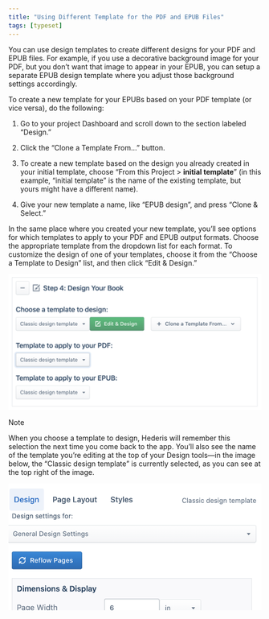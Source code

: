 ```yaml
---
title: "Using Different Template for the PDF and EPUB Files"
tags: [typeset]
---
```

 
<html><body><section data-type="chapter" class="hsecchapter" data-hederis-type="hsecchapter" id="pdf-epub-templates" data-pi-attrs="id: pdf-epub-templates; data-tags: typeset;" role="doc-chapter" data-tags="typeset" data-author-name=" " data-book-title=" " title="Using Different Template for the PDF and EPUB Files"><p class="hblkp" data-hederis-type="hblkp" id="pubqk5F4l">You can use design templates to create different designs for your PDF and EPUB files. For example, if you use a decorative background image for your PDF, but you don&#8217;t want that image to appear in your EPUB, you can setup a separate EPUB design template where you adjust those background settings accordingly.</p><p class="hblkp" data-hederis-type="hblkp" id="pQhFau01y">To create a new template for your EPUBs based on your PDF template (or vice versa), do the following:</p><ol class="hwprnumlist" data-hederis-type="hwprnumlist" id="pPQWBAkdy"><li class="hblkoli" data-hederis-type="hblkoli" id="lidet0sqPW"><p class="hblkoli" data-hederis-type="hblklip" id="pCZIFZmEZ">Go to your project Dashboard and scroll down to the section labeled &#8220;Design.&#8221;</p></li><li class="hblkoli" data-hederis-type="hblkoli" id="li10UrUl8K"><p class="hblkoli" data-hederis-type="hblklip" id="p9d4VZt66">Click the &#8220;Clone a Template From&#8230;&#8221; button.</p></li><li class="hblkoli" data-hederis-type="hblkoli" id="lix4CVcETt"><p class="hblkoli" data-hederis-type="hblklip" id="pOe0kg7qQ">To create a new template based on the design you already created in your initial template, choose &#8220;From this Project &gt; <strong data-hederis-type="hspanstrong" id="pbJv4JiVM">initial template</strong>&#8221; (in this example, &#8220;initial template&#8221; is the name of the existing template, but yours might have a different name).</p></li><li class="hblkoli" data-hederis-type="hblkoli" id="liTc4Lpejr"><p class="hblkoli" data-hederis-type="hblklip" id="pTWo9Sqcz">Give your new template a name, like &#8220;EPUB design&#8221;, and press &#8220;Clone &amp; Select.&#8221;</p></li></ol><p class="hblkp" data-hederis-type="hblkp" id="poNkekPEE">In the same place where you created your new template, you&#8217;ll see options for which templates to apply to your PDF and EPUB output formats. Choose the appropriate template from the dropdown list for each format. To customize the design of one of your templates, choose it from the &#8220;Choose a Template to Design&#8221; list, and then click &#8220;Edit &amp; Design.&#8221;</p><img data-hederis-type="hblkimg" class="hblkimg" id="pw1djlRkT" src="/images/pdfepubtemplate2.png" data-img-src="/images/pdfepubtemplate2.png"/><div class="hwprbox box" data-hederis-type="hwprbox" id="pbgz37grA" data-type="sidebar"><p class="hblktype" data-hederis-type="hblktype" id="pMoqptsj2">Note</p><p class="hblkp" data-hederis-type="hblkp" id="pgmQco9SX">When you choose a template to design, Hederis will remember this selection the next time you come back to the app. You&#8217;ll also see the name of the template you&#8217;re editing at the top of your Design tools&#8212;in the image below, the &#8220;Classic design template&#8221; is currently selected, as you can see at the top right of the image.</p></div><img data-hederis-type="hblkimg" class="hblkimg" id="ppphxrmFf" src="/images/pdfepubtemplate1.png" data-img-src="/images/pdfepubtemplate1.png"/></section></body></html>
